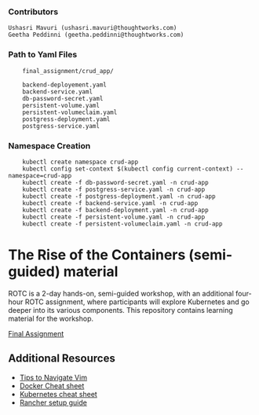 ### Contributors
	Ushasri Mavuri (ushasri.mavuri@thoughtworks.com)
	Geetha Peddinni (geetha.peddinni@thoughtworks.com)

### Path to Yaml Files
```
	final_assignment/crud_app/
	
	backend-deployement.yaml
	backend-service.yaml
	db-password-secret.yaml
	persistent-volume.yaml
	persistent-volumeclaim.yaml
	postgress-deployment.yaml
	postgress-service.yaml
```
### Namespace Creation

```
 	kubectl create namespace crud-app
 	kubectl config set-context $(kubectl config current-context) --namespace=crud-app
  	kubectl create -f db-password-secret.yaml -n crud-app
  	kubectl create -f postgress-service.yaml -n crud-app
	kubectl create -f postgress-deployment.yaml -n crud-app
  	kubectl create -f backend-service.yaml -n crud-app
 	kubectl create -f backend-deployment.yaml -n crud-app
	kubectl create -f persistent-volume.yaml -n crud-app
	kubectl create -f persistent-volumeclaim.yaml -n crud-app
```

# The Rise of the Containers (semi-guided) material


ROTC is a 2-day hands-on, semi-guided workshop, with an additional four-hour ROTC assignment, where participants will explore Kubernetes and go deeper into its various components. This repository contains learning material for the workshop.


[Final Assignment](https://github.com/twlabs/ROTC-semi-guided-material/tree/main/final_assignment)

## Additional Resources


* [Tips to Navigate Vim](https://github.com/twlabs/ROTC-semi-guided-material/blob/main/vim_tips.md)
* [Docker Cheat sheet](https://docs.google.com/presentation/d/14vYdLjjgNT4Z5R1bpG7s30hziFbPI83nQfhEjueKPjY/edit?usp=sharing)
* [Kubernetes cheat sheet](https://docs.google.com/presentation/d/13eUDCCs7ONLY1cFyUaGERBlgSxtNsYpzi8PwolML_kY/edit#slide=id.g29bb06bcdbf_0_164)
* [Rancher setup guide](https://docs.google.com/document/d/1aWsFkANawEG_LHe1-zKB7e3UERtS53sdUX1h_qnH9uE/edit?usp=sharing)
